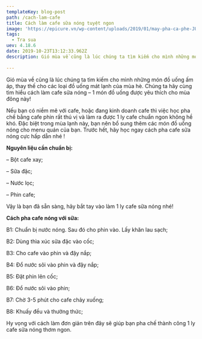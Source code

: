 ```yaml
---
templateKey: blog-post
path: /cach-lam-cafe
title: Cách làm cafe sữa nóng tuyệt ngon
image: 'https://epicure.vn/wp-content/uploads/2019/01/may-pha-ca-phe-JURA-IMPRESSA-F8-PIANO-BLACK.jpg' 
tags:
  - Tra sua
uev: 4.18.6
date: 2019-10-23T13:12:33.962Z
description: Gió mùa về cũng là lúc chúng ta tìm kiếm cho mình những món đồ uống ấm áp, thay thế cho các loại đồ uống mát lạnh của mùa hè.
 
---
```



Gió mùa về cũng là lúc chúng ta tìm kiếm cho mình những món đồ uống ấm áp, thay thế cho các loại đồ uống mát lạnh của mùa hè. Chúng ta hãy cùng tìm hiểu cách làm cafe sữa nóng – 1 món đồ uống được yêu thích cho mùa đông này!

Nếu bạn có niềm mê với cafe, hoặc đang kinh doanh cafe thì việc học pha chế bằng cafe phin rất thú vị và làm ra được 1 ly cafe chuẩn ngon không hề khó. Đặc biệt trong mùa lạnh này, bạn nên bổ sung thêm các món đồ uống nóng cho menu quán của bạn. Trước hết, hãy học ngay cách pha cafe sữa nóng cực hấp dẫn nhé !

**Nguyên liệu cần chuẩn bị:**

– Bột cafe xay;

– Sữa đặc;

– Nước lọc;

– Phin cafe;

Vậy là bạn đã sẵn sàng, hãy bắt tay vào làm 1 ly cafe sữa nóng nhé!

**Cách pha cafe nóng với sữa:**

B1: Chuẩn bị nước nóng. Sau đó cho phin vào. Lấy khăn lau sạch;

B2: Dùng thìa xúc sữa đặc vào cốc;

B3: Cho cafe vào phin và đậy nắp;

B4: Đổ nước sôi vào phin và đậy nắp;

B5: Đặt phin lên cốc;

B6: Đổ nước sôi vào phin;

B7: Chờ 3-5 phút cho cafe chảy xuống;

B8: Khuấy đều và thưởng thức;

Hy vọng với cách làm đơn giản trên đây sẽ giúp bạn pha chế thành công 1 ly cafe sữa nóng thơm ngon.